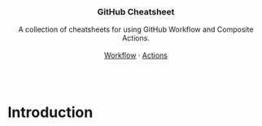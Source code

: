 <br />
<div id="readme-top" align="center">

  <h3 align="center">GitHub Cheatsheet</h3>

  <p align="center">
    A collection of cheatsheets for using GitHub Workflow and Composite Actions.
    <br />
    <br />
    <a href="https://github.com/mBlomsterberg/github-cheatsheet/tree/main/workflows">Workflow</a>
    ·
    <a href="https://github.com/mBlomsterberg/github-cheatsheet/tree/main/actions">Actions</a>
  </p>
  <br />
</div>

<br>



# Introduction

